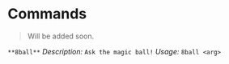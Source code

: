 # Commands
> Will be added soon.

`**8ball**`
*Description:* `Ask the magic ball!`
*Usage:* `8ball <arg>`
